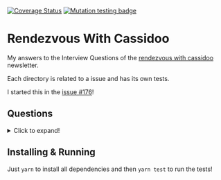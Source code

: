 [![Coverage Status](https://coveralls.io/repos/github/miguelriosoliveira/rendezvous-with-cassidoo/badge.svg?branch=main)](https://coveralls.io/github/miguelriosoliveira/rendezvous-with-cassidoo?branch=main)
[![Mutation testing badge](https://img.shields.io/endpoint?style=flat&url=https%3A%2F%2Fbadge-api.stryker-mutator.io%2Fgithub.com%2Fmiguelriosoliveira%2Frendezvous-with-cassidoo%2Fmain)](https://dashboard.stryker-mutator.io/reports/github.com/miguelriosoliveira/rendezvous-with-cassidoo/main)

# Rendezvous With Cassidoo

My answers to the Interview Questions of the [rendezvous with cassidoo](https://buttondown.email/cassidoo/archive) newsletter.

Each directory is related to a issue and has its own tests.

I started this in the [issue #176](https://buttondown.email/cassidoo/archive/we-are-what-we-repeatedly-do-excellence-then-is/)!

## Questions
<details>
  <summary>Click to expand!</summary>

- [176 - find2020](src/176-find2020/README.md)
- [177 - canToggle](src/177-canToggle/README.md)
- [181 - stockQueue](src/181-stockQueue/README.md)
- [252 - longText](src/252-longText/README.md)
- [254 - longestWord](src/254-longestWord/README.md)
- [256 - deepCopy](src/256-deepCopy/README.md)
- [257 - hideEmail](src/257-hideEmail/README.md)
- [258 - findIntersection](src/258-findIntersection/README.md)
- [259 - numberOfOnes](src/259-numberOfOnes/README.md)
- [260 - swapPairs](src/260-swapPairs/README.md)
</details>

## Installing & Running

Just `yarn` to install all dependencies and then `yarn test` to run the tests!
